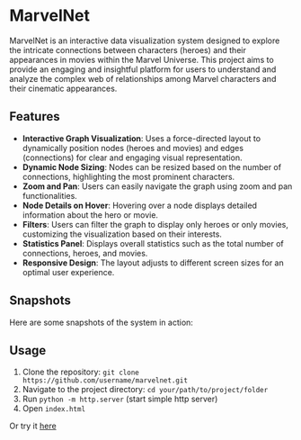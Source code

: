 # MarvelNet
MarvelNet is an interactive data visualization system designed to explore the intricate connections between characters (heroes) and their appearances in movies within the Marvel Universe. This project aims to provide an engaging and insightful platform for users to understand and analyze the complex web of relationships among Marvel characters and their cinematic appearances.

## Features
- **Interactive Graph Visualization**: Uses a force-directed layout to dynamically position nodes (heroes and movies) and edges (connections) for clear and engaging visual representation.
- **Dynamic Node Sizing**: Nodes can be resized based on the number of connections, highlighting the most prominent characters.
- **Zoom and Pan**: Users can easily navigate the graph using zoom and pan functionalities.
- **Node Details on Hover**: Hovering over a node displays detailed information about the hero or movie.
- **Filters**: Users can filter the graph to display only heroes or only movies, customizing the visualization based on their interests.
- **Statistics Panel**: Displays overall statistics such as the total number of connections, heroes, and movies.
- **Responsive Design**: The layout adjusts to different screen sizes for an optimal user experience.

## Snapshots
Here are some snapshots of the system in action:

## Usage
1. Clone the repository: ```git clone https://github.com/username/marvelnet.git```
2. Navigate to the project directory: ```cd your/path/to/project/folder ```
3. Run ```python -m http.server``` (start simple http server)
4. Open ```index.html```
   
Or try it [here](https://rawcdn.githack.com/MicheleBag/GameOfThrones-DataVisualization/d520d1cf7d4551343727857e684bd9acd5630e4e/home.html)
